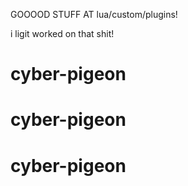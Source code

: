GOOOOD STUFF AT lua/custom/plugins!

i ligit worked on  that shit!
# cyber-pigeon
# cyber-pigeon
# cyber-pigeon
